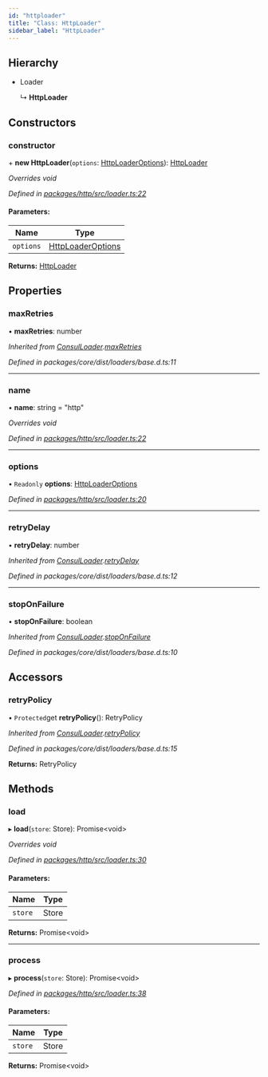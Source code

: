 ```yaml
---
id: "httploader"
title: "Class: HttpLoader"
sidebar_label: "HttpLoader"
---
```


## Hierarchy

- Loader

  ↳ **HttpLoader**

## Constructors

### constructor

\+ **new HttpLoader**(`options`: [HttpLoaderOptions](../interfaces/httploaderoptions.md)): [HttpLoader](httploader.md)

_Overrides void_

_Defined in [packages/http/src/loader.ts:22](https://github.com/willsoto/node-konfig/blob/60bd8de/packages/http/src/loader.ts#L22)_

#### Parameters:

| Name      | Type                                                    |
| --------- | ------------------------------------------------------- |
| `options` | [HttpLoaderOptions](../interfaces/httploaderoptions.md) |

**Returns:** [HttpLoader](httploader.md)

## Properties

### maxRetries

• **maxRetries**: number

_Inherited from [ConsulLoader](consulloader.md).[maxRetries](consulloader.md#maxretries)_

_Defined in packages/core/dist/loaders/base.d.ts:11_

---

### name

• **name**: string = "http"

_Overrides void_

_Defined in [packages/http/src/loader.ts:22](https://github.com/willsoto/node-konfig/blob/60bd8de/packages/http/src/loader.ts#L22)_

---

### options

• `Readonly` **options**: [HttpLoaderOptions](../interfaces/httploaderoptions.md)

_Defined in [packages/http/src/loader.ts:20](https://github.com/willsoto/node-konfig/blob/60bd8de/packages/http/src/loader.ts#L20)_

---

### retryDelay

• **retryDelay**: number

_Inherited from [ConsulLoader](consulloader.md).[retryDelay](consulloader.md#retrydelay)_

_Defined in packages/core/dist/loaders/base.d.ts:12_

---

### stopOnFailure

• **stopOnFailure**: boolean

_Inherited from [ConsulLoader](consulloader.md).[stopOnFailure](consulloader.md#stoponfailure)_

_Defined in packages/core/dist/loaders/base.d.ts:10_

## Accessors

### retryPolicy

• `Protected`get **retryPolicy**(): RetryPolicy

_Inherited from [ConsulLoader](consulloader.md).[retryPolicy](consulloader.md#retrypolicy)_

_Defined in packages/core/dist/loaders/base.d.ts:15_

**Returns:** RetryPolicy

## Methods

### load

▸ **load**(`store`: Store): Promise&#60;void>

_Overrides void_

_Defined in [packages/http/src/loader.ts:30](https://github.com/willsoto/node-konfig/blob/60bd8de/packages/http/src/loader.ts#L30)_

#### Parameters:

| Name    | Type  |
| ------- | ----- |
| `store` | Store |

**Returns:** Promise&#60;void>

---

### process

▸ **process**(`store`: Store): Promise&#60;void>

_Defined in [packages/http/src/loader.ts:38](https://github.com/willsoto/node-konfig/blob/60bd8de/packages/http/src/loader.ts#L38)_

#### Parameters:

| Name    | Type  |
| ------- | ----- |
| `store` | Store |

**Returns:** Promise&#60;void>

